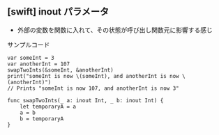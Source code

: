 ## [swift] inout パラメータ

- 外部の変数を関数に入れて、その状態が呼び出し関数元に影響する感じ

サンプルコード
```
var someInt = 3
var anotherInt = 107
swapTwoInts(&someInt, &anotherInt)
print("someInt is now \(someInt), and anotherInt is now \(anotherInt)")
// Prints "someInt is now 107, and anotherInt is now 3"

func swapTwoInts(_ a: inout Int, _ b: inout Int) {
    let temporaryA = a
    a = b
    b = temporaryA
}

```
